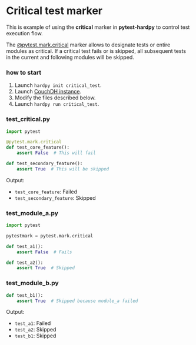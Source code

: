 # Critical test marker

This is example of using the **critical** marker in **pytest-hardpy** to control test execution flow.

The [@pytest.mark.critical](./../documentation/pytest_hardpy.md#critical) 
marker allows to designate tests or entire modules as critical.
If a critical test fails or is skipped, all subsequent tests in the current and following modules will be skipped.

### how to start

1. Launch `hardpy init critical_test`.
2. Launch [CouchDH instance](../documentation/database.md#couchdb-instance).
3. Modify the files described below.
4. Launch `hardpy run critical_test`.

### test_critical.py

```python
import pytest

@pytest.mark.critical
def test_core_feature():
    assert False  # This will fail

def test_secondary_feature():
    assert True  # This will be skipped
```

Output:

- `test_core_feature`: Failed
- `test_secondary_feature`: Skipped

### test_module_a.py

```python
import pytest

pytestmark = pytest.mark.critical

def test_a1():
    assert False  # Fails

def test_a2():
    assert True  # Skipped
```

### test_module_b.py

```python
def test_b1():
    assert True  # Skipped because module_a failed
```

Output:

- `test_a1`: Failed
- `test_a2`: Skipped
- `test_b1`: Skipped
